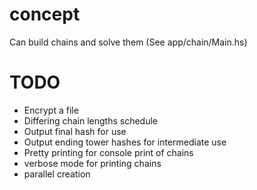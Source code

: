 # concept

Can build chains and solve them (See app/chain/Main.hs)

# TODO

* Encrypt a file
* Differing chain lengths schedule
* Output final hash for use
* Output ending tower hashes for intermediate use
* Pretty printing for console print of chains
* verbose mode for printing chains
* parallel creation